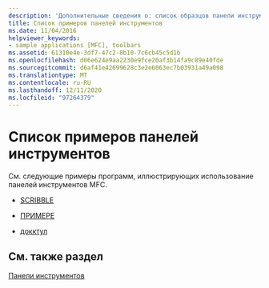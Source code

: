 ```yaml
---
description: 'Дополнительные сведения о: список образцов панели инструментов'
title: Список примеров панелей инструментов
ms.date: 11/04/2016
helpviewer_keywords:
- sample applications [MFC], toolbars
ms.assetid: 61310e4e-3df7-47c2-8b10-7c6cb45c5d1b
ms.openlocfilehash: d06e624e9aa2230e9fce20af3b14fa9c89e40fde
ms.sourcegitcommit: d6af41e42699628c3e2e6063ec7b03931a49a098
ms.translationtype: MT
ms.contentlocale: ru-RU
ms.lasthandoff: 12/11/2020
ms.locfileid: "97264379"
---
```

# <a name="toolbar-sample-list"></a>Список примеров панелей инструментов

См. следующие примеры программ, иллюстрирующих использование панелей инструментов MFC.

- [SCRIBBLE](../overview/visual-cpp-samples.md)

- [ПРИМЕРЕ](../overview/visual-cpp-samples.md)

- [докктул](../overview/visual-cpp-samples.md)

## <a name="see-also"></a>См. также раздел

[Панели инструментов](../mfc/toolbars.md)
